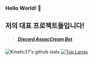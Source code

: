 ### Hello World! 👋
## 저의 대표 프로젝트들입니다!
> ##### [Discord AssacCream Bot](https://discord.com/oauth2/authorize?client_id=756328559827746847&permissions=8&scope=bot, "Invited Link")

![Kinetic27's github stats](https://github-readme-stats.vercel.app/api?username=ERRrOR404&show_icons=true)
[![Top Langs](https://github-readme-stats.vercel.app/api/top-langs/?username=ERRrOR404&layout=compact&theme=dracular)](https://github.com/metleeha)
